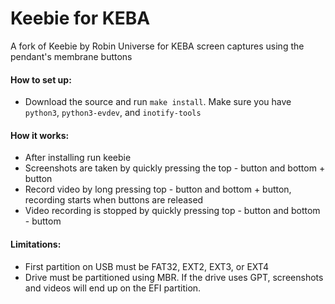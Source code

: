 # Keebie for KEBA

A fork of Keebie by Robin Universe for KEBA screen captures using the pendant's membrane buttons

#### How to set up:

 - Download the source and run `make install`. Make sure you have `python3`, `python3-evdev`, and `inotify-tools` 

#### How it works:

 - After installing run keebie
 - Screenshots are taken by quickly pressing the top - button and bottom  + button 
 - Record video by long pressing top - button and bottom + button, recording starts when buttons are released
 - Video recording is stopped by quickly pressing top - button and bottom - buttom

#### Limitations:
 - First partition on USB must be FAT32, EXT2, EXT3, or EXT4
 - Drive must be partitioned using MBR. If the drive uses GPT, screenshots and videos will end up on the EFI partition. 
